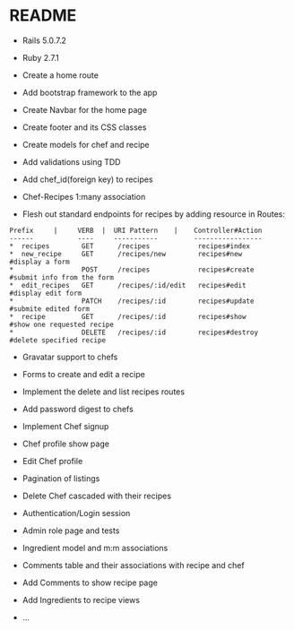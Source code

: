 # README

* Rails 5.0.7.2

* Ruby 2.7.1

* Create a home route

* Add bootstrap framework to the app

* Create Navbar for the home page

* Create footer and its CSS classes

* Create models for chef and recipe

* Add validations using TDD

* Add chef_id(foreign key) to recipes

* Chef-Recipes 1:many association

* Flesh out standard endpoints for recipes by adding resource in Routes:
```
Prefix     |     VERB  |  URI Pattern    |    Controller#Action 
------           ----     -----------         -----------------
*  recipes        GET      /recipes            recipes#index
*  new_recipe     GET      /recipes/new        recipes#new         #display a form
*                 POST     /recipes            recipes#create      #submit info from the form
*  edit_recipes   GET      /recipes/:id/edit   recipes#edit        #display edit form
*                 PATCH    /recipes/:id        recipes#update      #submite edited form
*  recipe         GET      /recipes/:id        recipes#show        #show one requested recipe
*                 DELETE   /recipes/:id        recipes#destroy     #delete specified recipe
```
* Gravatar support to chefs

* Forms to create and edit a recipe

* Implement the delete and list recipes routes

* Add password digest to chefs

* Implement Chef signup

* Chef profile show page

* Edit Chef profile

* Pagination of listings

* Delete Chef cascaded with their recipes

* Authentication/Login session

* Admin role page and tests

* Ingredient model and m:m associations

* Comments table and their associations with recipe and chef

* Add Comments to show recipe page

* Add Ingredients to recipe views

* ...
